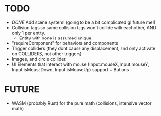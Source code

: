 # TODO

- *DONE* Add scene system! (going to be a bit complicated gl future me!)
- Collision tags so same collision tags won't collide with eachother, AND only 1 per entity.
    - Entity with none is assumed unique.
- "requireComponent" for behaviors and components
- Trigger colliders (they dont cause any displacement, and only activate on COLLIDERS, not other triggers)
- Images, and circle collider.
- UI Elements that interact with mouse (Input.mouseX, Input.mouseY, Input.isMouseDown, Input.isMouseUp) support + Buttons

# FUTURE

- WASM (probably Rust) for the pure math (collisions, intensive vector math)
